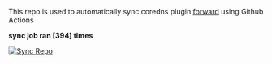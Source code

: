 This repo is used to automatically sync coredns plugin [forward](https://github.com/QZLin/forward) using Github Actions

**sync job ran [394] times**

[![Sync Repo](https://github.com/QZLin/coredns-extract/actions/workflows/sync.yaml/badge.svg)](https://github.com/QZLin/coredns-extract/actions/workflows/sync.yaml)
